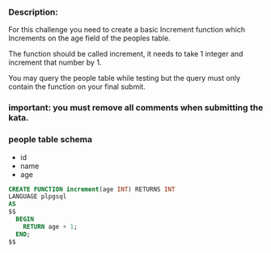 ### Description:

For this challenge you need to create a basic Increment function which Increments on the age field of the peoples table.

The function should be called increment, it needs to take 1 integer and increment that number by 1.

You may query the people table while testing but the query must only contain the function on your final submit.

### important: you must remove all comments when submitting the kata.

### people table schema
- id
- name
- age

```sql
CREATE FUNCTION increment(age INT) RETURNS INT
LANGUAGE plpgsql
AS
$$
  BEGIN
    RETURN age + 1;
  END;
$$
```